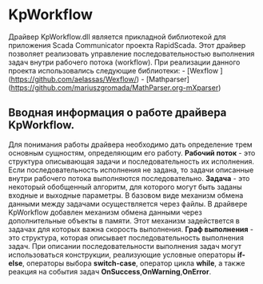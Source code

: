 ﻿KpWorkflow
=============================

Драйвер KpWorkflow.dll является прикладной библиотекой для приложения Scada Communicator проекта RapidScada.
Этот драйвер позволяет реализовать управление последовательностью выполнения задач внутри рабочего потока (workflow). При реализации данного проекта использовались следующие библиотеки:
	- [Wexflow ] (https://github.com/aelassas/Wexflow/)
	- [Mathparser] (https://github.com/mariuszgromada/MathParser.org-mXparser)
	
Вводная информация о работе драйвера KpWorkflow.
--------------------------------------------------------------------------------

Для понимания работы драйвера необходимо дать определение трем основным сущностям, определяющим его работу.
**Рабочий поток** - это структура описывающая задачи и последовательность их исполнения. Если последовательность исполнения не задана, то задачи описанные внутри рабочего потока выполняются последовательно.
**Задача** - это некоторый обобщенный алгоритм, для которого могут быть заданы входные и выходные параметры. В базовом виде механизм обмена данными между задачами осуществляется через файлы. В драйвере KpWorkflow добавлен механизм обмена данными через дополнительные объекты в памяти. Этот механизм задействется в задачах для которых важна скорость выполнения.
**Граф выполнения** - это структура, которая описывает последовательность выполнения задач. При описании последовательности выполнения задач могут использоваться конструкции, реализующие условные операторы **if-else**, операторы выбора **switch-case**, оператор цикла **while**, а также реакция на события задач **OnSuccess**,**OnWarning**,**OnError**.



